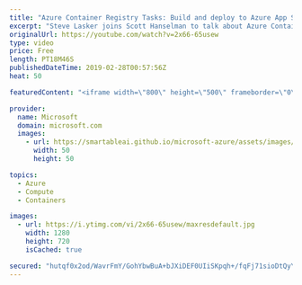 ```yaml
---
title: "Azure Container Registry Tasks: Build and deploy to Azure App Service | Azure Friday"
excerpt: "Steve Lasker joins Scott Hanselman to talk about Azure Container Registry (ACR) Tasks and how you can build your container images in Azure for the three phases of development: pre-commit, team commits, and post-development for OS & Framework Patching. [01:03] Demo Start   For more information:  Azure"
originalUrl: https://youtube.com/watch?v=2x66-65usew
type: video
price: Free
length: PT18M46S
publishedDateTime: 2019-02-28T00:57:56Z
heat: 50

featuredContent: "<iframe width=\"800\" height=\"500\" frameborder=\"0\" src=\"https://www.youtube.com/embed/2x66-65usew\" allow=\"accelerometer; autoplay; encrypted-media; gyroscope; picture-in-picture\" allowfullscreen></iframe>"

provider:
  name: Microsoft
  domain: microsoft.com
  images:
    - url: https://smartableai.github.io/microsoft-azure/assets/images/organizations/microsoft.com-50x50.jpg
      width: 50
      height: 50

topics:
  - Azure
  - Compute
  - Containers

images:
  - url: https://i.ytimg.com/vi/2x66-65usew/maxresdefault.jpg
    width: 1280
    height: 720
    isCached: true

secured: "hutqf0x2od/WavrFmY/GohYbwBuA+bJXiDEF0UIiSKpqh+/fqFj71sioDtQyYRDK9++r6VEUqah3v62KGmwZSniYqicpNtz9lutAgV8trBMra7p5cRU/d5O0OY8yNm4VulhiVy3r25nkLFON8Iqn2tOgDnXfq3wR3n0hgA8A83Iy0t3WaTPW0QgkqI5SwbPoE8UuaaAYA3nJNRyNrQessh7LFqMT2xd3dqE/W+VgBgS1PltBc7UrIFKtWKe9hsi02hp/W6i315lOKilvjb/fNJPbRta/ujJvy590ZD9OgBPf4Nid6KrT407JT84eAyo5Y500+aLuiD2bmTJ/x65Xg4KBCuWoDP57voRW+ZEzGlmFK9BTedEg2xBoiMfmnJIWqy1H71mG4g0fae+YFjZrDSUed9kLoRTpY3rLqA5wRD8=;kFXsxFuBvKb+iUVxpWfNkw=="
---
```


